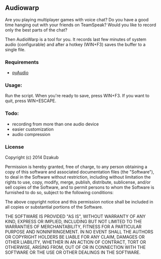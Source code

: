 Audiowarp
---------

Are you playing multiplayer games with voice chat?
Do you have a good time hanging out with your friends on TeamSpeak?
Would you like to record only the best parts of the chat?

Then AudioWarp is a tool for you. It records last few minutes of system audio (configurable) and after a hotkey (WIN+F3) saves the buffer to a single file.

### Requirements
- [pyAudio](http://people.csail.mit.edu/hubert/pyaudio/)

### Usage:
Run the script. When you're ready to save, press WIN+F3. If you want to quit, press WIN+ESCAPE.

### Todo:
- recording from more than one audio device
- easier customization
- audio compression


### License

Copyright (c) 2014 Dzakub

Permission is hereby granted, free of charge, to any person obtaining a copy
of this software and associated documentation files (the "Software"), to deal
in the Software without restriction, including without limitation the rights
to use, copy, modify, merge, publish, distribute, sublicense, and/or sell
copies of the Software, and to permit persons to whom the Software is
furnished to do so, subject to the following conditions:

The above copyright notice and this permission notice shall be included in
all copies or substantial portions of the Software.

THE SOFTWARE IS PROVIDED "AS IS", WITHOUT WARRANTY OF ANY KIND, EXPRESS OR
IMPLIED, INCLUDING BUT NOT LIMITED TO THE WARRANTIES OF MERCHANTABILITY,
FITNESS FOR A PARTICULAR PURPOSE AND NONINFRINGEMENT. IN NO EVENT SHALL THE
AUTHORS OR COPYRIGHT HOLDERS BE LIABLE FOR ANY CLAIM, DAMAGES OR OTHER
LIABILITY, WHETHER IN AN ACTION OF CONTRACT, TORT OR OTHERWISE, ARISING FROM,
OUT OF OR IN CONNECTION WITH THE SOFTWARE OR THE USE OR OTHER DEALINGS IN
THE SOFTWARE.
